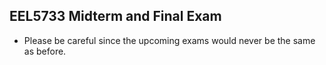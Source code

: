 ## EEL5733 Midterm and Final Exam

+ Please be careful since the upcoming exams would never be the same as before. 
